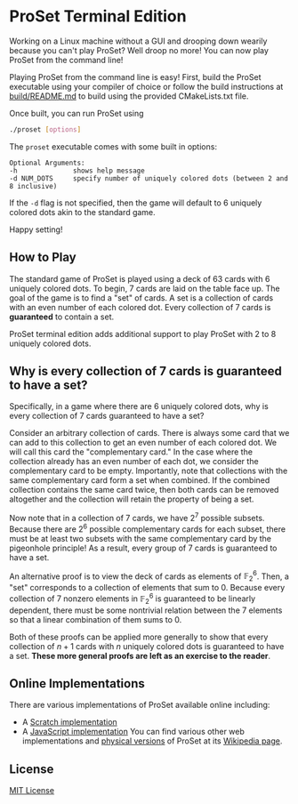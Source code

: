 # ProSet Terminal Edition

Working on a Linux machine without a GUI and drooping down wearily because you can't play ProSet? Well droop no more! You can now play ProSet from the command line!

Playing ProSet from the command line is easy! First, build the ProSet executable using your compiler of choice or follow the build instructions at [build/README.md](build/README.md) to build using the provided CMakeLists.txt file.

Once built, you can run ProSet using
```bash
./proset [options]
```

The `proset` executable comes with some built in options:
```
Optional Arguments:
-h              shows help message
-d NUM_DOTS     specify number of uniquely colored dots (between 2 and 8 inclusive)
```
If the `-d` flag is not specified, then the game will default to 6 uniquely colored dots akin to the standard game.

Happy setting!

## How to Play
The standard game of ProSet is played using a deck of 63 cards with 6 uniquely colored dots. To begin, 7 cards are laid on the table face up. The goal of the game is to find a "set" of cards. A set is a collection of cards with an even number of each colored dot. Every collection of 7 cards is **guaranteed** to contain a set.

ProSet terminal edition adds additional support to play ProSet with 2 to 8 uniquely colored dots.

## Why is every collection of 7 cards is guaranteed to have a set?
Specifically, in a game where there are $6$ uniquely colored dots, why is every collection of $7$ cards guaranteed to have a set?

Consider an arbitrary collection of cards. There is always some card that we can add to this collection to get an even number of each colored dot. We will call this card the "complementary card." In the case where the collection already has an even number of each dot, we consider the complementary card to be empty. Importantly, note that collections with the same complementary card form a set when combined. If the combined collection contains the same card twice, then both cards can be removed altogether and the collection will retain the property of being a set.

Now note that in a collection of $7$ cards, we have $2^7$ possible subsets. Because there are $2^6$ possible complementary cards for each subset, there must be at least two subsets with the same complementary card by the pigeonhole principle! As a result, every group of 7 cards is guaranteed to have a set.

An alternative proof is to view the deck of cards as elements of $\mathbb{F}_2^6$. Then, a "set" corresponds to a collection of elements that sum to $0$. Because every collection of $7$ nonzero elements in $\mathbb{F}_2^6$ is guaranteed to be linearly dependent, there must be some nontrivial relation between the $7$ elements so that a linear combination of them sums to $0$.

Both of these proofs can be applied more generally to show that every collection of $n+1$ cards with $n$ uniquely colored dots is guaranteed to have a set. **These more general proofs are left as an exercise to the reader**.

## Online Implementations
There are various implementations of ProSet available online including:
- A [Scratch implementation](https://scratch.mit.edu/projects/992397812/)
- A [JavaScript implementation](https://www.prosetgame.com/)
You can find various other web implementations and [physical versions](https://www.thegamecrafter.com/games/proset) of ProSet at its [Wikipedia page](https://en.wikipedia.org/wiki/Projective_Set_(game)).

## License
[MIT License](LICENSE)
